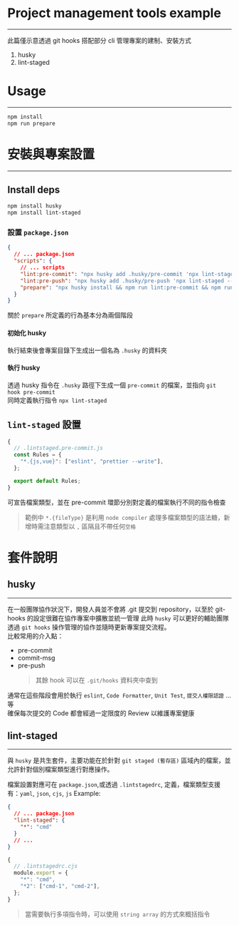 # **Project management tools example**

---

此篇僅示意透過 git hooks 搭配部分 cli 管理專案的建制、安裝方式

1. husky
2. lint-staged

# **Usage**

---

```zsh
npm install
npm run prepare
```

# **安裝與專案設置**

---

## Install deps

```zsh
npm install husky
npm install lint-staged
```

### **設置 `package.json`**

```json
{
  // ... package.json
  "scripts": {
    // ... scripts
    "lint:pre-commit": "npx husky add .husky/pre-commit 'npx lint-staged --config .lintstaged.pre-commit.js'",
    "lint:pre-push": "npx husky add .husky/pre-push 'npx lint-staged --config .lintstaged.pre-push.js'",
    "prepare": "npx husky install && npm run lint:pre-commit && npm run lint:commit-msg && npm run lint:pre-push"
  }
}
```

關於 `prepare` 所定義的行為基本分為兩個階段

#### **初始化 husky**

執行結束後會專案目錄下生成出一個名為 `.husky` 的資料夾

#### **執行 husky**

透過 husky 指令在 `.husky` 路徑下生成一個 `pre-commit` 的檔案，並指向 `git hook pre-commit`  
同時定義執行指令 `npx lint-staged`

## **`lint-staged` 設置**

```js
{
  // .lintstaged.pre-commit.js
  const Rules = {
    "*.{js,vue}": ["eslint", "prettier --write"],
  };

  export default Rules;
}
```

可宣告檔案類型，並在 pre-commit 環節分別對定義的檔案執行不同的指令檢查

> 範例中 `*.{fileType}` 是利用 `node compiler` 處理多檔案類型的語法糖，新增時需注意類型以 `,` 區隔且不帶任何`空格`

# **套件說明**

## **husky**

---

在一般團隊協作狀況下，開發人員並不會將 .git 提交到 repository，以至於 git-hooks 的設定很難在協作專案中擴散並統一管理
此時 `husky` 可以更好的輔助團隊透過 `git hooks` 操作管理的協作並隨時更新專案提交流程。  
比較常用的介入點：

- pre-commit
- commit-msg
- pre-push
  > 其餘 hook 可以在 `.git/hooks` 資料夾中查到

通常在這些階段會用於執行 `eslint`, `Code Formatter`, `Unit Test`, `提交人權限認證` ... 等  
確保每次提交的 Code 都會經過一定限度的 Review 以維護專案健康

## **lint-staged**

---

與 `husky` 是共生套件，主要功能在於針對 `git staged (暫存區)` 區域內的檔案，並允許針對個別檔案類型進行對應操作。

檔案設置對應可在 `package.json`,或透過 `.lintstagedrc`, 定義，檔案類型支援有：`yaml`, `json`, `cjs`, `js`
Example:

```json
{
  // ... package.json
  "lint-staged": {
    "*": "cmd"
  }
  // ...
}
```

```js
{
  // .lintstagedrc.cjs
  module.export = {
    "*": "cmd",
    "*2": ["cmd-1", "cmd-2"],
  };
}
```

> 當需要執行多項指令時，可以使用 `string array` 的方式來概括指令
